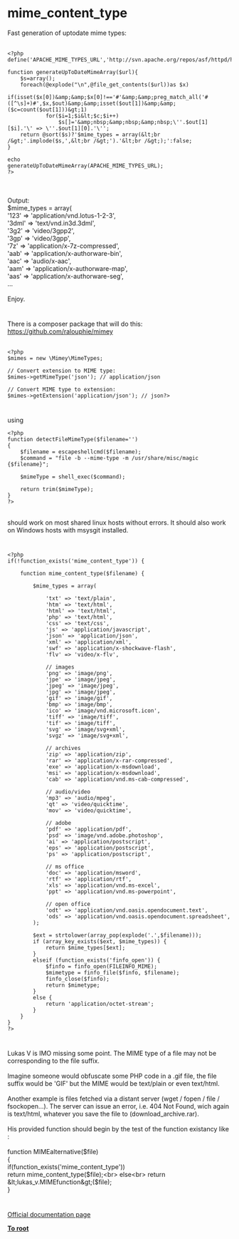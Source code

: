 # mime_content_type



Fast generation of uptodate mime types:<br><br>

```
<?php
define('APACHE_MIME_TYPES_URL','http://svn.apache.org/repos/asf/httpd/httpd/trunk/docs/conf/mime.types');

function generateUpToDateMimeArray($url){
    $s=array();
    foreach(@explode("\n",@file_get_contents($url))as $x)
        if(isset($x[0])&amp;&amp;$x[0]!=='#'&amp;&amp;preg_match_all('#([^\s]+)#',$x,$out)&amp;&amp;isset($out[1])&amp;&amp;($c=count($out[1]))&gt;1)
            for($i=1;$i&lt;$c;$i++)
                $s[]='&amp;nbsp;&amp;nbsp;&amp;nbsp;\''.$out[1][$i].'\' => \''.$out[1][0].'\'';
    return @sort($s)?'$mime_types = array(&lt;br /&gt;'.implode($s,',&lt;br /&gt;').'&lt;br /&gt;);':false;
}

echo
generateUpToDateMimeArray(APACHE_MIME_TYPES_URL);
?>
```
<br><br>Output:<br>$mime_types = array(<br>   &apos;123&apos; =&gt; &apos;application/vnd.lotus-1-2-3&apos;,<br>   &apos;3dml&apos; =&gt; &apos;text/vnd.in3d.3dml&apos;,<br>   &apos;3g2&apos; =&gt; &apos;video/3gpp2&apos;,<br>   &apos;3gp&apos; =&gt; &apos;video/3gpp&apos;,<br>   &apos;7z&apos; =&gt; &apos;application/x-7z-compressed&apos;,<br>   &apos;aab&apos; =&gt; &apos;application/x-authorware-bin&apos;,<br>   &apos;aac&apos; =&gt; &apos;audio/x-aac&apos;,<br>   &apos;aam&apos; =&gt; &apos;application/x-authorware-map&apos;,<br>   &apos;aas&apos; =&gt; &apos;application/x-authorware-seg&apos;,<br>...<br><br>Enjoy.  

#

There is a composer package that will do this:<br>https://github.com/ralouphie/mimey<br><br>

```
<?php
$mimes = new \Mimey\MimeTypes;

// Convert extension to MIME type:
$mimes->getMimeType('json'); // application/json

// Convert MIME type to extension:
$mimes->getExtension('application/json'); // json?>
```
  

#

using <br>

```
<?php
function detectFileMimeType($filename='')
{
    $filename = escapeshellcmd($filename);
    $command = "file -b --mime-type -m /usr/share/misc/magic {$filename}";

    $mimeType = shell_exec($command);
            
    return trim($mimeType);
}
?>
```
<br>should work on most shared linux hosts without errors. It should also work on Windows hosts with msysgit installed.  

#



```
<?php
if(!function_exists('mime_content_type')) {

    function mime_content_type($filename) {

        $mime_types = array(

            'txt' => 'text/plain',
            'htm' => 'text/html',
            'html' => 'text/html',
            'php' => 'text/html',
            'css' => 'text/css',
            'js' => 'application/javascript',
            'json' => 'application/json',
            'xml' => 'application/xml',
            'swf' => 'application/x-shockwave-flash',
            'flv' => 'video/x-flv',

            // images
            'png' => 'image/png',
            'jpe' => 'image/jpeg',
            'jpeg' => 'image/jpeg',
            'jpg' => 'image/jpeg',
            'gif' => 'image/gif',
            'bmp' => 'image/bmp',
            'ico' => 'image/vnd.microsoft.icon',
            'tiff' => 'image/tiff',
            'tif' => 'image/tiff',
            'svg' => 'image/svg+xml',
            'svgz' => 'image/svg+xml',

            // archives
            'zip' => 'application/zip',
            'rar' => 'application/x-rar-compressed',
            'exe' => 'application/x-msdownload',
            'msi' => 'application/x-msdownload',
            'cab' => 'application/vnd.ms-cab-compressed',

            // audio/video
            'mp3' => 'audio/mpeg',
            'qt' => 'video/quicktime',
            'mov' => 'video/quicktime',

            // adobe
            'pdf' => 'application/pdf',
            'psd' => 'image/vnd.adobe.photoshop',
            'ai' => 'application/postscript',
            'eps' => 'application/postscript',
            'ps' => 'application/postscript',

            // ms office
            'doc' => 'application/msword',
            'rtf' => 'application/rtf',
            'xls' => 'application/vnd.ms-excel',
            'ppt' => 'application/vnd.ms-powerpoint',

            // open office
            'odt' => 'application/vnd.oasis.opendocument.text',
            'ods' => 'application/vnd.oasis.opendocument.spreadsheet',
        );

        $ext = strtolower(array_pop(explode('.',$filename)));
        if (array_key_exists($ext, $mime_types)) {
            return $mime_types[$ext];
        }
        elseif (function_exists('finfo_open')) {
            $finfo = finfo_open(FILEINFO_MIME);
            $mimetype = finfo_file($finfo, $filename);
            finfo_close($finfo);
            return $mimetype;
        }
        else {
            return 'application/octet-stream';
        }
    }
}
?>
```
  

#

Lukas V is IMO missing some point. The MIME type of a file may not be corresponding to the file suffix.<br><br>Imagine someone would obfuscate some PHP code in a .gif file, the file suffix would be &apos;GIF&apos; but the MIME would be text/plain or even text/html.<br><br>Another example is files fetched via a distant server (wget / fopen / file / fsockopen...). The server can issue an error, i.e. 404 Not Found, wich again is text/html, whatever you save the file to (download_archive.rar).<br><br>His provided function should begin by the test of the function existancy like :<br><br>function MIMEalternative($file)<br>{<br>    if(function_exists(&apos;mime_content_type&apos;))<br>        return mime_content_type($file);<br>    else<br>        return &lt;lukas_v.MIMEfunction&gt;($file);<br>}  

#

[Official documentation page](https://www.php.net/manual/en/function.mime-content-type.php)

**[To root](/README.md)**